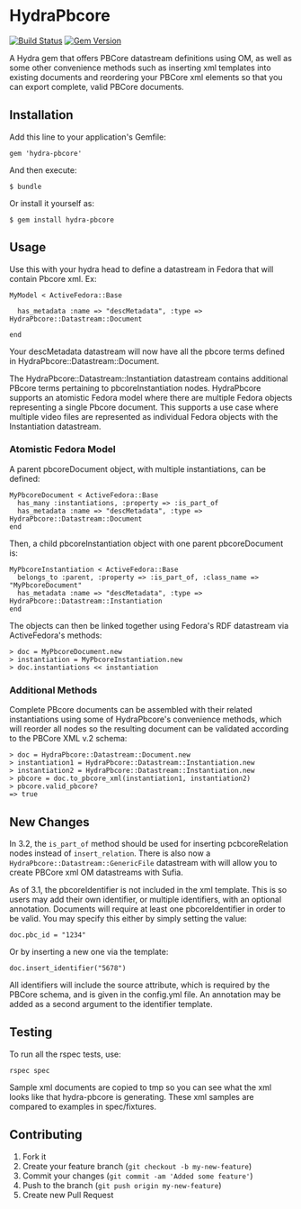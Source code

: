 # HydraPbcore

[![Build Status](https://travis-ci.org/projecthydra-labs/hydra-pbcore.png)](https://travis-ci.org/projecthydra-labs/hydra-pbcore)
[![Gem Version](https://badge.fury.io/rb/hydra-pbcore.png)](http://badge.fury.io/rb/hydra-pbcore)

A Hydra gem that offers PBCore datastream definitions using OM, as well as some other convenience
methods such as inserting xml templates into existing documents and reordering your PBCore xml 
elements so that you can export complete, valid PBCore documents.

## Installation

Add this line to your application's Gemfile:

    gem 'hydra-pbcore'

And then execute:

    $ bundle

Or install it yourself as:

    $ gem install hydra-pbcore

## Usage

Use this with your hydra head to define a datastream in Fedora that will contain Pbcore xml.  Ex:

    MyModel < ActiveFedora::Base

      has_metadata :name => "descMetadata", :type => HydraPbcore::Datastream::Document

    end

Your descMetadata datastream will now have all the pbcore terms defined in HydraPbcore::Datastream::Document.

The HydraPbcore::Datastream::Instantiation datastream contains additional PBcore terms pertaining to 
pbcoreInstantiation nodes.  HydraPbcore supports an atomistic Fedora model where there are multiple
Fedora objects representing a single Pbcore document.  This supports a use case where multiple video
files are represented as individual Fedora objects with the Instantiation datastream.

### Atomistic Fedora Model

A parent pbcoreDocument object, with multiple instantiations, can be defined:

    MyPbcoreDocument < ActiveFedora::Base
      has_many :instantiations, :property => :is_part_of
      has_metadata :name => "descMetadata", :type => HydraPbcore::Datastream::Document
    end

Then, a child pbcoreInstantiation object with one parent pbcoreDocument is:

    MyPbcoreInstantiation < ActiveFedora::Base
      belongs_to :parent, :property => :is_part_of, :class_name => "MyPbcoreDocument"
      has_metadata :name => "descMetadata", :type => HydraPbcore::Datastream::Instantiation
    end

The objects can then be linked together using Fedora's RDF datastream via ActiveFedora's methods:

    > doc = MyPbcoreDocument.new
    > instantiation = MyPbcoreInstantiation.new
    > doc.instantiations << instantiation

### Additional Methods

Complete PBcore documents can be assembled with their related instantiations using some of HydraPbcore's 
convenience methods, which will reorder all nodes so the resulting document can be validated
according to the PBCore XML v.2 schema:

    > doc = HydraPbcore::Datastream::Document.new
    > instantiation1 = HydraPbcore::Datastream::Instantiation.new
    > instantiation2 = HydraPbcore::Datastream::Instantiation.new
    > pbcore = doc.to_pbcore_xml(instantiation1, instantiation2)
    > pbcore.valid_pbcore?
    => true

## New Changes

In 3.2, the `is_part_of` method should be used for inserting pcbcoreRelation nodes instead of `insert_relation`.
There is also now a `HydraPbcore::Datastream::GenericFile` datastream with will allow you to create PBCore
xml OM datastreams with Sufia.

As of 3.1, the pbcoreIdentifier is not included in the xml template.  This is so users may add their own identifier,
or multiple identifiers, with an optional annotation.  Documents will require at least one pbcoreIdentifier in order to
be valid.  You may specify this either by simply setting the value:

    doc.pbc_id = "1234"

Or by inserting a new one via the template:

    doc.insert_identifier("5678")

All identifiers will include the source attribute, which is required by the PBCore schema, and is given in the config.yml file.
An annotation may be added as a second argument to the identifier template.

## Testing

To run all the rspec tests, use:

    rspec spec

Sample xml documents are copied to tmp so you can see what the xml looks like that hydra-pbcore is generating.
These xml samples are compared to examples in spec/fixtures.

## Contributing

1. Fork it
2. Create your feature branch (`git checkout -b my-new-feature`)
3. Commit your changes (`git commit -am 'Added some feature'`)
4. Push to the branch (`git push origin my-new-feature`)
5. Create new Pull Request
